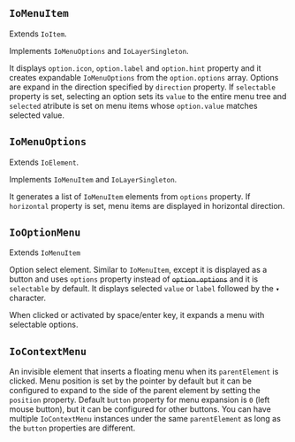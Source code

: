 ## `IoMenuItem`

Extends `IoItem`.

Implements `IoMenuOptions` and `IoLayerSingleton`.

It displays `option.icon`, `option.label` and `option.hint` property and it creates expandable `IoMenuOptions` from the `option.options` array. Options are expand in the direction specified by `direction` property. If `selectable` property is set, selecting an option sets its `value` to the entire menu tree and `selected` atribute is set on menu items whose `option.value` matches selected value.

<io-element-demo element="io-menu-item" properties='{
  "value": "demo:string",
  "option": "demo:option",
  "expanded": false,
  "direction": "right",
  "selectable": false
}' config='{
  "direction": ["io-option-menu", {"options": ["top", "right", "bottom", "left"]}], "type:object": ["io-object", {"config": {"type:object": ["io-properties"]}}]
}'></io-element-demo>

## `IoMenuOptions`

Extends `IoElement`.

Implements `IoMenuItem` and `IoLayerSingleton`.

It generates a list of `IoMenuItem` elements from `options` property. If `horizontal` property is set, menu items are displayed in horizontal direction.

<io-element-demo element="io-menu-options" properties='{
  "value": "demo:string",
  "selectable": false,
  "expanded": false,
  "horizontal": false,
  "options": "demo:options"
}' config='{
  "type:object": ["io-object", {"config": {"type:object": ["io-properties"]}}]
}'></io-element-demo>

## `IoOptionMenu`

Extends `IoMenuItem`

Option select element. Similar to `IoMenuItem`, except it is displayed as a button and uses `options` property instead of ~~`option.options`~~  and it is `selectable` by default. It displays selected `value` or `label` followed by the `▾` character.

<io-element-demo element="io-option-menu" properties='{
  "label": "",
  "value": "demo:number",
  "options": [1,2,3]}
' config='{"type:object": ["io-properties"]}'></io-element-demo>

<io-element-demo element="io-option-menu" properties='{
  "label": "",
  "value": "demo:number",
  "options": [
    {"value": 0, "label": "zero"},
    {"value": 1, "label": "one"},
    {"value": 2, "label": "two"},
    {"value": 3, "label": "three"}
  ]
}' config='{"type:object": ["io-properties"]}'></io-element-demo>

When clicked or activated by space/enter key, it expands a menu with selectable options.

## `IoContextMenu`

An invisible element that inserts a floating menu when its `parentElement` is clicked. Menu position is set by the pointer by default but it can be configured to expand to the side of the parent element by setting the `position` property. Default `button` property for menu expansion is `0` (left mouse button), but it can be configured for other buttons. You can have multiple `IoContextMenu` instances under the same `parentElement` as long as the `button` properties are different.

<io-element-demo element="io-context-menu"
  height="256px"
  properties='{
  "value": "demo:string",
  "button": 0,
  "options": "demo:options",
  "expanded": false,
  "position": "pointer",
  "selectable": false
}' config='{
  "position": ["io-option-menu", {"options": ["pointer", "top", "right", "bottom", "left"]}], "type:object": ["io-object", {"config": {"type:object": ["io-properties"]}}]
}'></io-element-demo>
